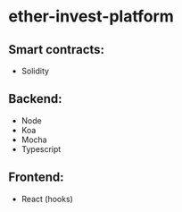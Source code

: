 # ether-invest-platform
## Smart contracts:
 * Solidity

## Backend:
 * Node
 * Koa
 * Mocha
 * Typescript
## Frontend:
 * React (hooks)
 
  
  
